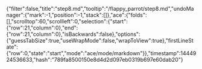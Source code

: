 {"filter":false,"title":"step8.md","tooltip":"/flappy_parrot/step8.md","undoManager":{"mark":-1,"position":-1,"stack":[]},"ace":{"folds":[],"scrolltop":60,"scrollleft":0,"selection":{"start":{"row":21,"column":0},"end":{"row":21,"column":0},"isBackwards":false},"options":{"guessTabSize":true,"useWrapMode":false,"wrapToView":true},"firstLineState":{"row":0,"state":"start","mode":"ace/mode/markdown"}},"timestamp":1444924536633,"hash":"789fa8500150e8d4d2d097eb0319b697e60dab20"}